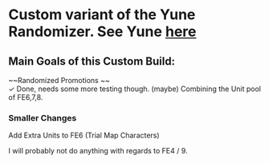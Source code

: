 # Custom variant of the Yune Randomizer. See Yune [here](https://github.com/lushen124/Universal-FE-Randomizer)

## Main Goals of this Custom Build:
~~Randomized Promotions ~~<br> ✓ Done, needs some more testing though.
(maybe) Combining the Unit pool of FE6,7,8.<br>

### Smaller Changes
Add Extra Units to FE6 (Trial Map Characters)<br>

I will probably not do anything with regards to FE4 / 9.<br>
